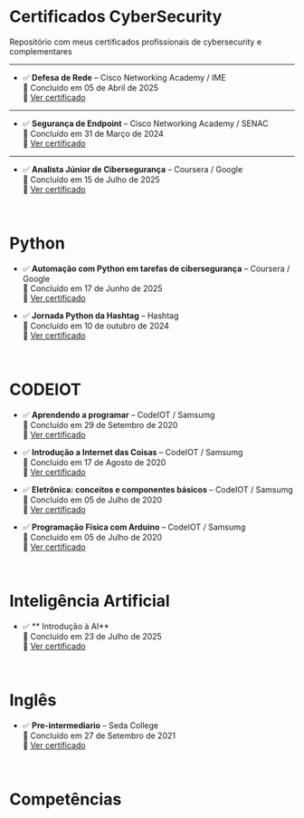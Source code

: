 # Certificados CyberSecurity
Repositório com meus certificados profissionais de cybersecurity e complementares

---

- ✅ **Defesa de Rede** – Cisco Networking Academy / IME  
  📅 Concluído em 05 de Abril de 2025  
  🔗 [Ver certificado](https://github.com/JoshuaPortfolioXL/Certificados/blob/main/Defesa-de-Rede-IME-2025.pdf)

---

- ✅ **Segurança de Endpoint** – Cisco Networking Academy / SENAC  
  📅 Concluído em 31 de Março de 2024  
  🔗 [Ver certificado](https://github.com/JoshuaPortfolioXL/Certificados/blob/main/Seguran%C3%A7a%20de%20endpoint%20SENAC.pdf)

---

- ✅ **Analista Júnior de Cibersegurança** – Coursera / Google  
  📅 Concluído em 15 de Julho de 2025  
  🔗 [Ver certificado](https://github.com/JoshuaPortfolioXL/Certificados/blob/main/Google%20Cybersecurity%20Professional%20Certificate%20V2.pdf)

<br/>

# Python

- ✅ **Automação com Python em tarefas de cibersegurança** – Coursera / Google   
  📅 Concluído em 17 de Junho de 2025   
  🔗 [Ver certificado](https://github.com/JoshuaPortfolioXL/Certificados/blob/main/Certificado%20-%20Automa%C3%A7%C3%A3o%20com%20Python%20em%20tarefas%20de%20ciberseguran%C3%A7a.pdf)


- ✅ **Jornada Python da Hashtag** – Hashtag    
  📅 Concluído em 10 de outubro de 2024   
  🔗 [Ver certificado](https://github.com/JoshuaPortfolioXL/Certificados/blob/main/Certificado%20Python%20jornada%20python.PDF)


  <br/>

# CODEIOT

- ✅ **Aprendendo a programar** – CodeIOT / Samsumg   
  📅 Concluído em 29 de Setembro de 2020   
  🔗 [Ver certificado](https://github.com/JoshuaPortfolioXL/Certificados/blob/main/Aprendendo%20a%20programar.pdf)

- ✅ **Introdução a Internet das Coisas** – CodeIOT / Samsumg   
  📅 Concluído em 17 de Agosto de 2020   
  🔗 [Ver certificado](https://github.com/JoshuaPortfolioXL/Certificados/blob/main/Introdu%C3%A7%C3%A3o%20%C3%A0%20Internet%20das%20Coisas.pdf)

- ✅ **Eletrônica: conceitos e componentes básicos** – CodeIOT / Samsumg  
  📅 Concluído em 05 de Julho de 2020   
  🔗 [Ver certificado](https://github.com/JoshuaPortfolioXL/Certificados/blob/main/Eletr%C3%B4nica%20-%20conceitos%20e%20componentes%20b%C3%A1sicos.pdf)

- ✅ **Programação Física com Arduino** – CodeIOT / Samsumg  
  📅 Concluído em 05 de Julho de 2020   
  🔗 [Ver certificado](https://github.com/JoshuaPortfolioXL/Certificados/blob/main/Programa%C3%A7%C3%A3o%20f%C3%ADsica%20com%20Arduino.pdf)

<br/>

# Inteligência Artificial

- ✅ ** Introdução à AI**      
  📅 Concluído em 23 de Julho de 2025   
  🔗 [Ver certificado](https://github.com/JoshuaPortfolioXL/Certificados_e_Competencias/blob/main/Introdu%C3%A7%C3%A3o%20a%20Intelig%C3%AAncia%20Artificial.pdf)

<br/>

# Inglês

- ✅ **Pre-intermediario** – Seda College  
  📅 Concluído em 27 de Setembro de 2021  
  🔗 [Ver certificado](https://github.com/JoshuaPortfolioXL/Certificados/blob/main/DZAF_Pre-Intermediate_Certificate.pdf)

<br/>

# Competências
